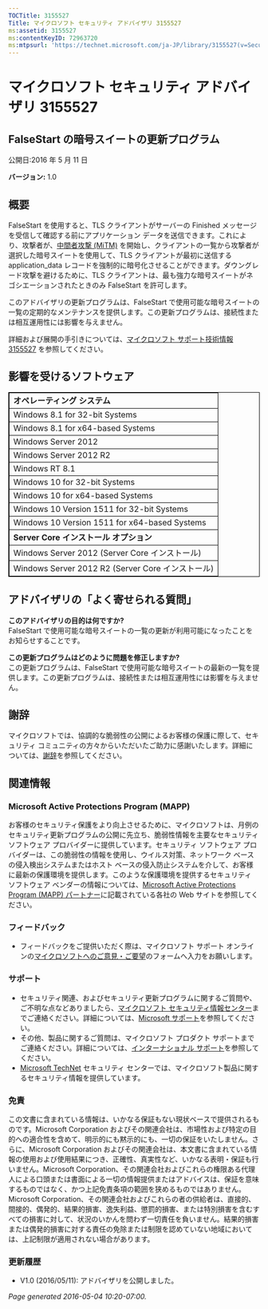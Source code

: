 ```yaml
---
TOCTitle: 3155527
Title: マイクロソフト セキュリティ アドバイザリ 3155527
ms:assetid: 3155527
ms:contentKeyID: 72963720
ms:mtpsurl: 'https://technet.microsoft.com/ja-JP/library/3155527(v=Security.10)'
---
```


マイクロソフト セキュリティ アドバイザリ 3155527
================================================

FalseStart の暗号スイートの更新プログラム
-----------------------------------------

公開日:2016 年 5 月 11 日

**バージョン:** 1.0

概要
----

 
FalseStart を使用すると、TLS クライアントがサーバーの Finished メッセージを受信して確認する前にアプリケーション データを送信できます。これにより、攻撃者が、[中間者攻撃 (MiTM)](https://technet.microsoft.com/ja-jp/library/security/dn848375.aspx) を開始し、クライアントの一覧から攻撃者が選択した暗号スイートを使用して、TLS クライアントが最初に送信する application\_data レコードを強制的に暗号化させることができます。ダウングレード攻撃を避けるために、TLS クライアントは、最も強力な暗号スイートがネゴシエーションされたときのみ FalseStart を許可します。

このアドバイザリの更新プログラムは、FalseStart で使用可能な暗号スイートの一覧の定期的なメンテナンスを提供します。この更新プログラムは、接続性または相互運用性には影響を与えません。

詳細および展開の手引きについては、[マイクロソフト サポート技術情報 3155527](https://support.microsoft.com/ja-jp/kb/3155527) を参照してください。

影響を受けるソフトウェア
------------------------

 
<p></p>  
<p></p>
<table style="border:1px solid black;">
<colgroup>
<col width="100%" />
</colgroup>
<tbody>
<tr class="odd">
<td style="border:1px solid black;"><strong>オペレーティング システム</strong></td>
</tr>
<tr class="even">
<td style="border:1px solid black;">Windows 8.1 for 32-bit Systems</td>
</tr>
<tr class="odd">
<td style="border:1px solid black;">Windows 8.1 for x64-based Systems</td>
</tr>
<tr class="even">
<td style="border:1px solid black;">Windows Server 2012</td>
</tr>
<tr class="odd">
<td style="border:1px solid black;">Windows Server 2012 R2</td>
</tr>
<tr class="even">
<td style="border:1px solid black;">Windows RT 8.1</td>
</tr>
<tr class="odd">
<td style="border:1px solid black;">Windows 10 for 32-bit Systems</td>
</tr>
<tr class="even">
<td style="border:1px solid black;">Windows 10 for x64-based Systems</td>
</tr>
<tr class="odd">
<td style="border:1px solid black;">Windows 10 Version 1511 for 32-bit Systems</td>
</tr>
<tr class="even">
<td style="border:1px solid black;">Windows 10 Version 1511 for x64-based Systems</td>
</tr>
<tr class="odd">
<td style="border:1px solid black;"><strong>Server Core インストール オプション</strong></td>
</tr>
<tr class="even">
<td style="border:1px solid black;">Windows Server 2012 (Server Core インストール)</td>
</tr>
<tr class="odd">
<td style="border:1px solid black;">Windows Server 2012 R2 (Server Core インストール)</td>
</tr>
</tbody>
</table>

<p></p>

  
アドバイザリの「よく寄せられる質問」  
------------------------------------
  
 
**このアドバイザリの目的は何ですか?**  
FalseStart で使用可能な暗号スイートの一覧の更新が利用可能になったことをお知らせすることです。
  
**この更新プログラムはどのように問題を修正しますか?**  
この更新プログラムは、FalseStart で使用可能な暗号スイートの最新の一覧を提供します。この更新プログラムは、接続性または相互運用性には影響を与えません。
  
謝辞  
----
  
 
マイクロソフトでは、協調的な脆弱性の公開によるお客様の保護に際して、セキュリティ コミュニティの方々からいただいたご助力に感謝いたします。詳細については、[謝辞](https://technet.microsoft.com/ja-jp/library/security/mt674627.aspx)を参照してください。
  
関連情報  
--------
  
 
### Microsoft Active Protections Program (MAPP)
  
お客様のセキュリティ保護をより向上させるために、マイクロソフトは、月例のセキュリティ更新プログラムの公開に先立ち、脆弱性情報を主要なセキュリティ ソフトウェア プロバイダーに提供しています。セキュリティ ソフトウェア プロバイダーは、この脆弱性の情報を使用し、ウイルス対策、ネットワーク ベースの侵入検出システムまたはホスト ベースの侵入防止システムを介して、お客様に最新の保護環境を提供します。このような保護環境を提供するセキュリティ ソフトウェア ベンダーの情報については、[Microsoft Active Protections Program (MAPP) パートナー](https://go.microsoft.com/fwlink/?linkid=215201)に記載されている各社の Web サイトを参照してください。
  
### フィードバック
  
-   フィードバックをご提供いただく際は、マイクロソフト サポート オンラインの[マイクロソフトへのご意見・ご要望](https://support.microsoft.com/kb/?scid=sw;en;1257&amp;showpage=1&amp;ws=technet&amp;sd=tech)のフォームへ入力をお願いします。
  
### サポート
  
-   セキュリティ関連、およびセキュリティ更新プログラムに関するご質問や、ご不明な点などありましたら、[マイクロソフト セキュリティ情報センター](https://consumersecuritysupport.microsoft.com/default.aspx?mkt=ja-jp)までご連絡ください。詳細については、[Microsoft サポート](https://support.microsoft.com/ja-jp)を参照してください。  
-   その他、製品に関するご質問は、マイクロソフト プロダクト サポートまでご連絡ください。詳細については、[インターナショナル サポート](https://go.microsoft.com/fwlink/?linkid=21155)を参照してください。  
-   [Microsoft TechNet](https://technet.microsoft.com/ja-jp/security/default.aspx) セキュリティ センターでは、マイクロソフト製品に関するセキュリティ情報を提供しています。
  
### 免責
  
この文書に含まれている情報は、いかなる保証もない現状ベースで提供されるものです。Microsoft Corporation およびその関連会社は、市場性および特定の目的への適合性を含めて、明示的にも黙示的にも、一切の保証をいたしません。さらに、Microsoft Corporation およびその関連会社は、本文書に含まれている情報の使用および使用結果につき、正確性、真実性など、いかなる表明・保証も行いません。Microsoft Corporation、その関連会社およびこれらの権限ある代理人による口頭または書面による一切の情報提供またはアドバイスは、保証を意味するものではなく、かつ上記免責条項の範囲を狭めるものではありません。Microsoft Corporation、その関連会社およびこれらの者の供給者は、直接的、間接的、偶発的、結果的損害、逸失利益、懲罰的損害、または特別損害を含むすべての損害に対して、状況のいかんを問わず一切責任を負いません。結果的損害または偶発的損害に対する責任の免除または制限を認めていない地域においては、上記制限が適用されない場合があります。
  
### 更新履歴
  
-   V1.0 (2016/05/11): アドバイザリを公開しました。
  
*Page generated 2016-05-04 10:20-07:00.*
